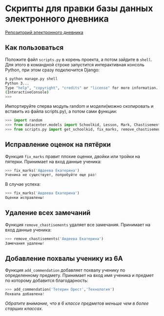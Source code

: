 # Скрипты для правки базы данных электронного дневника

[Репозиторий электронного дневника](https://github.com/devmanorg/e-diary)

## Как пользоваться

Положите файл `scripts.py` в корень проекта, а потом зайдите в `shell`. Для этого в командной строке запустится интерактивная консоль Python, при этом сразу подключится Django:

```bash
$ python manage.py shell
Python 3...
Type "help", "copyright", "credits" or "license" for more information.
(InteractiveConsole)
>>>
```
Импортируйте сперва модуль random и модели(можно скопировать и вставить из файла scripts.py), а потом сами функции: 

```python
>>> import random
>>> from datacenter.models import Schoolkid, Lesson, Mark, Сhastisement, Commendation
>>> from scripts.py import get_schoolkid, fix_marks, remove_chastisements, add_commendation
```

## Исправление оценок на пятёрки

Функция `fix_marks` правит плохие оценки, двойки или тройки на пятерки.
Принимает на вход данные ученика:

```python
>>> fix_marks('Афдеева Екатерина')
Ученика не существует, попробуйте еще раз!
```

В случае успеха:


```python
>>> fix_marks('Авдеева Екатерина')
Оценки исправлены!
```

## Удаление всех замечаний

Функция `remove_chastisements` удаляет все замечания.
Принимает на вход данные ученика:

```python
>>> remove_chastisements('Авдеева Екатерина')
Замечания удалены!
```

## Добавление похвалы ученику из 6А

Функция `add_commendation` добавляет похвалу ученику по определенному предмету.
Принимает на вход имя ученика и предмет по которому добавится благодарность:

 ```python
>>> add_commendation('Тетерин Орест','Технология')
Похвала добавлена!
 ```

*Обратите внимание, что в 6 классе предметов меньше чем в более старших классах.*